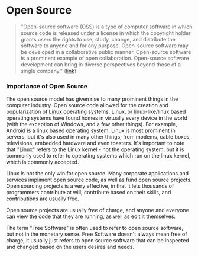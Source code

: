 # Open Source

>"Open-source software (OSS) is a type of computer software in which source code is released under a license in which the copyright holder grants users the rights to use, study, change, and distribute the software to anyone and for any purpose. Open-source software may be developed in a collaborative public manner. Open-source software is a prominent example of open collaboration.
>Open-source software development can bring in diverse perspectives beyond those of a single company." ([link](https://en.wikipedia.org/wiki/Open-source_software))

### Importance of Open Source

The open source model has given rise to many prominent things in the computer industry. Open source code allowed for the creation and popularization of
[Linux](https://www.linux.org/) operating systems. Linux, or linux-like/linux based operating systems have found homes in virtually every device in the world (with the exception of Windows, and a few other things). For example, Android is a linux based operating system. Linux is most prominent in servers, but it's also used in many other things, from modems, cable boxes, televisions, embedded hardware and even toasters. It's important to note that "Linux" refers to the Linux kernel - not the operating system, but it is commonly used to refer to operating systems which run on the linux kernel, which is commonly accepted.

Linux is not the only win for open source. Many corporate applications and services impliment open source code, as well as fund open source projects. Open sourcing projects is a very effective, in that it lets thousands of programmers contribute at will, contribute based on their skills, and contributions are usually free.

Open source projects are usually free of charge, and anyone and everyone can view the code that they are running, as well as edit it themselves.

The term "Free Software" is often used to refer to open source software, but not in the monetary sense. Free Software doesn't always mean free of charge, it usually just refers to open source software that can be inspected and changed based on the users desires and needs.
